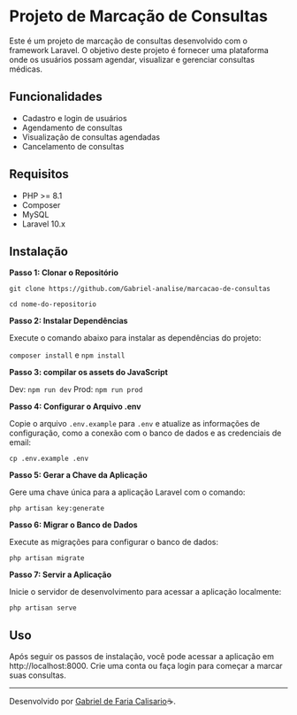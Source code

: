 # Projeto de Marcação de Consultas

Este é um projeto de marcação de consultas desenvolvido com o framework Laravel. O objetivo deste projeto é fornecer uma plataforma onde os usuários possam agendar, visualizar e gerenciar consultas médicas.

## Funcionalidades

- Cadastro e login de usuários
- Agendamento de consultas
- Visualização de consultas agendadas
- Cancelamento de consultas

## Requisitos

- PHP >= 8.1
- Composer
- MySQL
- Laravel 10.x

## Instalação

**Passo 1: Clonar o Repositório**


`git clone https://github.com/Gabriel-analise/marcacao-de-consultas`

`cd nome-do-repositorio`

**Passo 2: Instalar Dependências**

Execute o comando abaixo para instalar as dependências do projeto:

`composer install`
e
`npm install` 

**Passo 3: compilar os assets do JavaScript**

Dev: `npm run dev` 
Prod: `npm run prod` 

**Passo 4: Configurar o Arquivo .env**

Copie o arquivo `.env.example` para `.env` e atualize as informações de configuração, como a conexão com o banco de dados e as credenciais de email:

`cp .env.example .env`

**Passo 5: Gerar a Chave da Aplicação**

Gere uma chave única para a aplicação Laravel com o comando:

`php artisan key:generate`

**Passo 6: Migrar o Banco de Dados**

Execute as migrações para configurar o banco de dados:

`php artisan migrate`

**Passo 7: Servir a Aplicação**

Inicie o servidor de desenvolvimento para acessar a aplicação localmente:

`php artisan serve`

## Uso
Após seguir os passos de instalação, você pode acessar a aplicação em http://localhost:8000. Crie uma conta ou faça login para começar a marcar suas consultas.

---
Desenvolvido por [Gabriel de Faria Calisario](https://github.com/gabriel-analise)☕.
